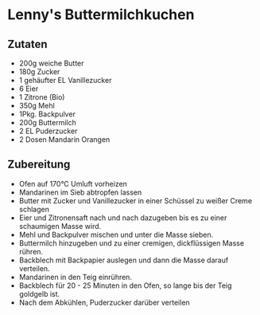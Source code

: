 # Lenny's Buttermilchkuchen 

## Zutaten 
- 200g weiche Butter 
- 180g Zucker 
- 1 gehäufter EL Vanillezucker 
- 6 Eier 
- 1 Zitrone (Bio) 
- 350g Mehl 
- 1Pkg. Backpulver 
- 200g Buttermilch 
- 2 EL Puderzucker 
- 2 Dosen Mandarin Orangen 

## Zubereitung 
- Ofen auf 170°C Umluft vorheizen 
- Mandarinen im Sieb abtropfen lassen 
- Butter mit Zucker und Vanillezucker in einer Schüssel zu weißer Creme schlagen 
- Eier und Zitronensaft nach und  nach dazugeben bis es zu einer schaumigen Masse wird. 
- Mehl und Backpulver mischen und unter die Masse sieben. 
- Buttermilch hinzugeben und zu einer cremigen, dickflüssigen Masse rühren. 
- Backblech mit Backpapier auslegen und dann die Masse darauf verteilen. 
- Mandarinen in den Teig einrühren. 
- Backblech für 20 - 25 Minuten in den Ofen, so lange bis der Teig goldgelb ist. 
- Nach dem Abkühlen, Puderzucker darüber verteilen 
